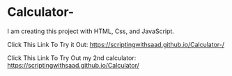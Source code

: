 # Calculator-
I am creating this project with HTML, Css, and JavaScript.


Click This Link To Try it Out: https://scriptingwithsaad.github.io/Calculator-/

Click This Link To Try Out my 2nd calculator: https://scriptingwithsaad.github.io/Calculator/
